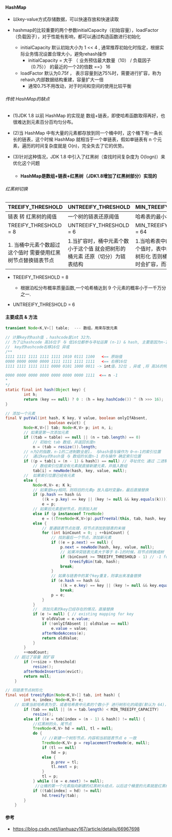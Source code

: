 ####   HashMap
* 以key-value方式存储数据，可以快速存放和快速读取

* hashmap的比较重要的两个参数initialCapacity（初始容量），loadFactor（负载因子），对于性能有影响，都可以通过构造函数进行初始化
  
  * initialCapacity 默认初始大小为 1 << 4  ,  通常推荐初始化时指定，根据实际业务情况设置合理大小，避免rehash操作
    * initialCapacity  = 大于 （ 业务预估最大数量（10） /  负载因子（0.75））  的最近的一个2的倍数  ==》 16
  * loadFactor 默认为0.75f ， 表示容量到达75%时，需要进行扩容，称为rehash,内部数据结构重建，容量扩大一倍
    * 通常0.75不用改动，对于时间和空间的使用比较平衡
  
  
  
######   传统 HashMap的缺点
* (1)JDK 1.8 以前 HashMap 的实现是 数组+链表，即使哈希函数取得再好，也很难达到元素百分百均匀分布。

* (2)当 HashMap 中有大量的元素都存放到同一个桶中时，这个桶下有一条长长的链表，这个时候 HashMap 就相当于一个单链表，假如单链表有 n 个元素，遍历的时间复杂度就是 O(n)，完全失去了它的优势。

* (3)针对这种情况，JDK 1.8 中引入了红黑树（查找时间复杂度为 O(logn)）来优化这个问题

  *	#### HashMap是数组+链表+红黑树（JDK1.8增加了红黑树部分）实现的



######  红黑树切换

| TREEIFY_THRESHOLD                                            | UNTREEIFY_THRESHOLD                                          | MIN_TREEIFY_CAPACITY                                         |
| ------------------------------------------------------------ | ------------------------------------------------------------ | ------------------------------------------------------------ |
| 链表  转  红黑树的阈值                                       | 一个树的链表还原阈值                                         | 哈希表的最小树形化容量                                       |
| TREEIFY_THRESHOLD = 8                                        | UNTREEIFY_THRESHOLD = 6                                      | MIN_TREEIFY_CAPACITY = 64                                    |
| 1.  当桶中元素个数超过这个值时 需要使用红黑树节点替换链表节点 | 1.当扩容时，桶中元素个数小于这个值 就会把树形的桶元素 还原（切分）为链表结构 | 1.当哈希表中的容量大于这个值时，表中的桶才能进行树形化    否则桶内元素太多时会扩容，而不是树形化 |

* TREEIFY_THRESHOLD = 8 

  * 根据泊松分布概率质量函数,一个哈希桶达到 9 个元素的概率小于一千万分之一.

* UNTREEIFY_THRESHOLD = 6

####  主要成员 & 方法

````java
transient Node<K,V>[] table;  --- 数组，用来存放元素

// 计算key的hash值 ，hashcode是int 32为，
// 为了让hashcode 高16位于 与 低16位都参与寻址运算 (n-1) & hash, 主要是因为n-1的二进制数，左边全为0，高16位被忽略了
//  key的hashcode右移16位 异或 
/**
1111 1111 1111 1111 1111 1010 0111 1100   <== 原始值
0000 0000 0000 0000 1111 1111 1111 1111   <== 右移16位
1111 1111 1111 1111 0000 0101 1000 0011 -> int值，32位 ，异或 ,将 高16的特征加入低16位

0000 0000 0000 0000 0000 0000 0000 1111  <== n -1 
*
*/
static final int hash(Object key) {
        int h;
        return (key == null) ? 0 : (h = key.hashCode()) ^ (h >>> 16);
}

// 添加一个元素
final V putVal(int hash, K key, V value, boolean onlyIfAbsent,
                   boolean evict) {
        Node<K,V>[] tab; Node<K,V> p; int n, i;
        // 如果是第一次添加元素
        if ((tab = table) == null || (n = tab.length) == 0)
            // 初始化 tab 数组，并返回长度n 
            n = (tab = resize()).length;
        // n为2的指数，n-1的二进制数全是1， 与hash值与操作为 0~n-1的索引位置
        //  通过key的hash值 与 数组的长度n-1 的与操作 确定索引位置
        if ((p = tab[i = (n - 1) & hash]) == null) // 寻址优化 通过 二进制运算
            // 数组索引位置没有元素就直接新建元素，并插入数组
            tab[i] = newNode(hash, key, value, null);
   		//  如果索引位置已经有元素
        else {
            Node<K,V> e; K k;
            // 如果是key相同，则将旧的元素p 放入临时变量e，最后直接替换
            if (p.hash == hash &&
                ((k = p.key) == key || (key != null && key.equals(k))))
                e = p;
            // 如果旧元素是树节点，则添加入树
            else if (p instanceof TreeNode)
                e = ((TreeNode<K,V>)p).putTreeVal(this, tab, hash, key, value);
            else {
                // 普通链表节点处理，将节点添加到链表的末端
                for (int binCount = 0; ; ++binCount) {
                    // 找到最后一个节点，添加新元素
                    if ((e = p.next) == null) {
                        p.next = newNode(hash, key, value, null);
                        // 如果冲突链表元素大于等于 8-1的时候，将节点转换成树
                        if (binCount >= TREEIFY_THRESHOLD - 1) // -1 for 1st
                            treeifyBin(tab, hash);
                        break;
                    }
                    // 如果与链表中的某个key重复，则拿出来准备替换
                    if (e.hash == hash &&
                        ((k = e.key) == key || (key != null && key.equals(k))))
                        break;
                    p = e;
                }
            }
            //  添加元素的key已经存在的情况，直接替换
            if (e != null) { // existing mapping for key
                V oldValue = e.value;
                if (!onlyIfAbsent || oldValue == null)
                    e.value = value;
                afterNodeAccess(e);
                return oldValue;
            }
        }
        ++modCount;
    // 超过了容量 就扩容
        if (++size > threshold)
            resize();
        afterNodeInsertion(evict);
        return null;
    }

// 将链表节点树形化
final void treeifyBin(Node<K,V>[] tab, int hash) {
        int n, index; Node<K,V> e;
    // 如果当前哈希表为空，或者哈希表中元素的个数小于 进行树形化的阈值(默认为 64)，就去新建/扩容
        if (tab == null || (n = tab.length) < MIN_TREEIFY_CAPACITY)
            resize();
        else if ((e = tab[index = (n - 1) & hash]) != null) {
            //红黑树的头、尾节点
            TreeNode<K,V> hd = null, tl = null;
            do {
                // //新建一个树形节点，内容和当前链表节点 e 一致
                TreeNode<K,V> p = replacementTreeNode(e, null);
                if (tl == null)
                    hd = p;
                else {
                    p.prev = tl;
                    tl.next = p;
                }
                tl = p;
            } while ((e = e.next) != null);
             //让桶的第一个元素指向新建的红黑树头结点，以后这个桶里的元素就是红黑树而不是链表了
            if ((tab[index] = hd) != null)
                hd.treeify(tab);
        }
    }
````



  

































####  参考

* https://blog.csdn.net/lianhuazy167/article/details/66967698

